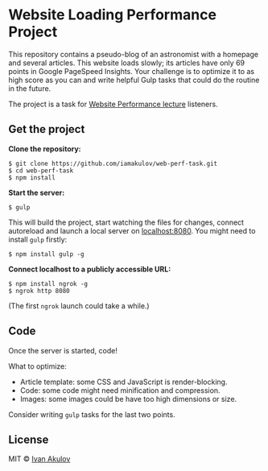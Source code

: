 # Website Loading Performance Project

This repository contains a pseudo-blog of an astronomist with a homepage and several articles. This website loads slowly; its articles have only 69 points in Google PageSpeed Insights. Your challenge is to optimize it to as high score as you can and write helpful Gulp tasks that could do the routine in the future.

The project is a task for [Website Performance lecture](http://iamakulov.com/talks/web-perf) listeners.

## Get the project

**Clone the repository:**

    $ git clone https://github.com/iamakulov/web-perf-task.git
    $ cd web-perf-task
    $ npm install
    
**Start the server:**

    $ gulp
    
This will build the project, start watching the files for changes, connect autoreload and launch a local server on [localhost:8080](http://localhost:8080/).
You might need to install `gulp` firstly:

    $ npm install gulp -g
    
**Connect localhost to a publicly accessible URL:**

    $ npm install ngrok -g
    $ ngrok http 8080
    
(The first `ngrok` launch could take a while.)


## Code

Once the server is started, code!

What to optimize:

* Article template: some CSS and JavaScript is render-blocking. 
* Code: some code might need minification and compression.
* Images: some images could be have too high dimensions or size.

Consider writing `gulp` tasks for the last two points. 

 
## License

MIT © [Ivan Akulov](http://iamakulov.com)

